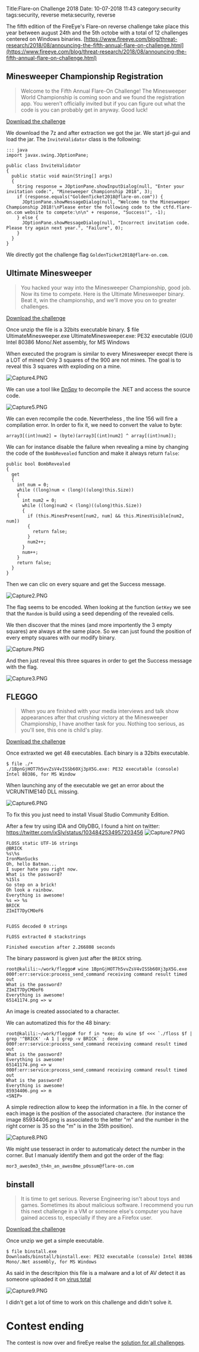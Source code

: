 Title:Flare-on Challenge 2018
Date: 10-07-2018 11:43
category:security
tags:security, reverse
meta:security, reverse

The fifth edition of the FireEye's Flare-on reverse challenge take place this year between
august 24th and the 5th octobe with a total of 12 challenges centered on Windows
binaries.
[https://www.fireeye.com/blog/threat-research/2018/08/announcing-the-fifth-annual-flare-on-challenge.html](https://www.fireeye.com/blog/threat-research/2018/08/announcing-the-fifth-annual-flare-on-challenge.html)


<!-- PELICAN_END_SUMMARY -->

## Minesweeper Championship Registration

>Welcome to the Fifth Annual Flare-On Challenge! The Minesweeper World
Championship is coming soon and we found the registration app. You weren't
officially invited but if you can figure out what the code is you can probably
get in anyway. Good luck!

[Download the challenge](/media/2018.10/flare/MinesweeperChampionshipRegistration.7z)

We download the 7z and after extraction we got the jar.
We start jd-gui and load the jar.
The `InviteValidator` class is the following:

    ::: java
    import javax.swing.JOptionPane;

    public class InviteValidator
    {
      public static void main(String[] args)
      {
        String response = JOptionPane.showInputDialog(null, "Enter your invitation code:", "Minesweeper Championship 2018", 3);
        if (response.equals("GoldenTicket2018@flare-on.com")) {
          JOptionPane.showMessageDialog(null, "Welcome to the Minesweeper Championship 2018!\nPlease enter the following code to the ctfd.flare-on.com website to compete:\n\n" + response, "Success!", -1);
        } else {
          JOptionPane.showMessageDialog(null, "Incorrect invitation code. Please try again next year.", "Failure", 0);
        }
      }
    }

We directly got the challenge flag `GoldenTicket2018@flare-on.com`.

## Ultimate Minesweeper

>You hacked your way into the Minesweeper Championship, good job. Now its time to
compete. Here is the Ultimate Minesweeper binary. Beat it, win the championship,
and we'll move you on to greater challenges.

[Download the challenge](/media/2018.10/flare/UltimateMinesweeper.7z)

Once unzip the file is a 32bits executable binary.
    $ file UltimateMinesweeper.exe
    UltimateMinesweeper.exe: PE32 executable (GUI) Intel 80386 Mono/.Net assembly, for MS Windows

When executed the program is similar to every Minesweeper execpt there is a LOT
of mines! Only 3 squares of the 900 are not mines. The goal is to reveal this 3
squares with exploding on a mine.

![Capture4.PNG](/media/2018.10/Capture4.PNG)

We can use a tool like [DnSpy](https://github.com/0xd4d/dnSpy) to decompile the
.NET and access the source code.

![Capture5.PNG](/media/2018.10/Capture5.PNG)

We can even recompile the code. Nevertheless , the line 156 will fire a
compilation error. In order to fix it, we need to convert the value to byte:

    array3[(int)num2] = (byte)(array3[(int)num2] ^ array[(int)num]);

We can for instance disable the failure when revealing a mine by changing the
code of the `BombRevealed` function and make it always return `false`:

    public bool BombRevealed
    {
      get
      {
        int num = 0;
        while ((long)num < (long)((ulong)this.Size))
        {
          int num2 = 0;
          while ((long)num2 < (long)((ulong)this.Size))
          {
            if (this.MinesPresent[num2, num] && this.MinesVisible[num2, num])
            {
              return false;
            }
            num2++;
          }
          num++;
        }
        return false;
      }
    }

Then we can clic on every square and get the Success message.

![Capture2.PNG](/media/2018.10/Capture2.PNG)

The flag seems to be encoded. When looking at the function `GetKey` we see that
the `Random` is build using a seed depending of the revealed cells.

We then discover that the mines (and more importently the 3 empty squares) are
always at the same place. So we can just found the position of every empty
squares with our modify binary.

![Capture.PNG](/media/2018.10/Capture.PNG)

And then just reveal this three squares in order to get the Success message with
the flag.

![Capture3.PNG](/media/2018.10/Capture3.PNG)

## FLEGGO

>When you are finished with your media interviews and talk show appearances after
that crushing victory at the Minesweeper Championship, I have another task for
you. Nothing too serious, as you'll see, this one is child's play.

[Download the challenge](/media/2018.10/flare/FLEGGO.7z)

Once extraxted we get 48 executables. Each binary is a 32bits executable.

    $ file ./*
    ./1BpnGjHOT7h5vvZsV4vISSb60Xj3pX5G.exe: PE32 executable (console) Intel 80386, for MS Window

When launching any of the executable we get an error about the VCRUNTIME140 DLL
missing.

![Capture6.PNG](/media/2018.10/Capture6.PNG)

To fix this you just need to install Visual Studio Community Edition.

After a few try using IDA and OllyDBG, I found a hint on twitter:
https://twitter.com/ixSly/status/1034842534957203456
![Capture7.PNG](/media/2018.10/Capture7.PNG)

    FLOSS static UTF-16 strings
    @BRICK
    %s\%s
    IronManSucks
    Oh, hello Batman...
    I super hate you right now.
    What is the password?
    %15ls
    Go step on a brick!
    Oh look a rainbow.
    Everything is awesome!
    %s => %s
    BRICK
    ZImIT7DyCMOeF6


    FLOSS decoded 0 strings

    FLOSS extracted 0 stackstrings

    Finished execution after 2.266808 seconds

The binary password is given just after the `BRICK` string.

    root@kalili:~/work/fleggo# wine 1BpnGjHOT7h5vvZsV4vISSb60Xj3pX5G.exe
    000f:err:service:process_send_command receiving command result timed out
    What is the password?
    ZImIT7DyCMOeF6
    Everything is awesome!
    65141174.png => w

An image is created associated to a character.

We can automatized this for the 48 binary:

    root@kalili:~/work/fleggo# for f in *exe; do wine $f <<< `./floss $f | grep '^BRICK' -A 1 | grep -v BRICK` ; done
    000f:err:service:process_send_command receiving command result timed out
    What is the password?
    Everything is awesome!
    65141174.png => w
    000f:err:service:process_send_command receiving command result timed out
    What is the password?
    Everything is awesome!
    85934406.png => m
    <SNIP>

A simple redirection allow to keep the information in a file.
In the corner of each image is the position of the associated charactere.
(for instance the image 85934406.png is associated to the letter "m" and the
number in the right corner is 35 so the "m" is in the 35th position).

![Capture8.PNG](/media/2018.10/Capture8.PNG)

We might use tesseract in order to automaticaly detect the number in the corner.
But I manualy identify them and got the order of the flag:

    mor3_awes0m3_th4n_an_awes0me_p0ssum@flare-on.com


## binstall

>It is time to get serious. Reverse Engineering isn't about toys and games.
Sometimes its about malicious software. I recommend you run this next
challenge in a VM or someone else's computer you have gained access to,
especially if they are a Firefox user.

[Download the challenge](/media/2018.10/flare/binstall.7z)

Once unzip we get a simple executable.

    $ file binstall.exe
    Downloads/binstall/binstall.exe: PE32 executable (console) Intel 80386 Mono/.Net assembly, for MS Windows

As said in the descritpion this file is a malware and a lot of AV detect it as
someone uploaded it on [virus
total](https://www.virustotal.com/#/file/1284211e57621f84118ce28a4df024163f663c6891c9f154883df804b592ee08/detection)

![Capture9.PNG](/media/2018.10/Capture9.PNG)

I didn't get a lot of time to work on this challenge and didn't solve it.

# Contest ending

The contest is now over and fireEye realse the [solution for all challenges](https://www.fireeye.com/blog/threat-research/2018/10/2018-flare-on-challenge-solutions.html).
